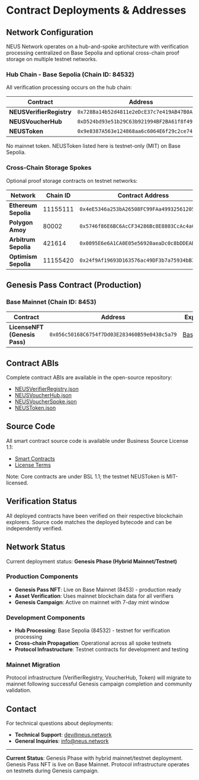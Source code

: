 # Contract Deployments & Addresses

## Network Configuration

NEUS Network operates on a hub-and-spoke architecture with verification processing centralized on Base Sepolia and optional cross-chain proof storage on multiple testnet networks.

### Hub Chain - Base Sepolia (Chain ID: 84532)

All verification processing occurs on the hub chain:

| Contract | Address | Explorer |
|----------|---------|----------|
| **NEUSVerifierRegistry** | `0x728Ba14b52d4811e2eDcE37c7e419AB47B0A17Df` | [BaseScan](https://sepolia.basescan.org/address/0x728Ba14b52d4811e2eDcE37c7e419AB47B0A17Df) |
| **NEUSVoucherHub** | `0xD524bd93e51b29C63b921994BF2BA61f8f49FB6C` | [BaseScan](https://sepolia.basescan.org/address/0xD524bd93e51b29C63b921994BF2BA61f8f49FB6C) |
| **NEUSToken** | `0x9e8387A563e124868aa6c6064E6f29c2ce745935` | [BaseScan](https://sepolia.basescan.org/address/0x9e8387A563e124868aa6c6064E6f29c2ce745935) |

No mainnet token. NEUSToken listed here is testnet-only (MIT) on Base Sepolia.

### Cross-Chain Storage Spokes

Optional proof storage contracts on testnet networks:

| Network | Chain ID | Contract Address | Explorer |
|---------|----------|------------------|----------|
| **Ethereum Sepolia** | 11155111 | `0x4eE5346a253bA26508FC99FAa49932561205359C` | [Etherscan](https://sepolia.etherscan.io/address/0x4eE5346a253bA26508FC99FAa49932561205359C) |
| **Polygon Amoy** | 80002 | `0x5746f86E6BC6AcCF34286Bc8E8803CcAc4a0306d` | [OKLink](https://www.oklink.com/amoy/address/0x5746f86E6BC6AcCF34286Bc8E8803CcAc4a0306d) |
| **Arbitrum Sepolia** | 421614 | `0x0095E6e6A1CA0E05e56920aeaDc0c8bDDEADcdC1` | [Arbiscan](https://sepolia.arbiscan.io/address/0x0095E6e6A1CA0E05e56920aeaDc0c8bDDEADcdC1) |
| **Optimism Sepolia** | 11155420 | `0x24f9Af19693D163576ac49DF3b7a75934bB3B1b4` | [Etherscan](https://sepolia-optimism.etherscan.io/address/0x24f9Af19693D163576ac49DF3b7a75934bB3B1b4) |

## Genesis Pass Contract (Production)

### Base Mainnet (Chain ID: 8453)

| Contract | Address | Explorer |
|----------|---------|----------|
| **LicenseNFT (Genesis Pass)** | `0x056c50168C6754f7Dd03E283460B59e0438c5a79` | [BaseScan](https://basescan.org/address/0x056c50168C6754f7Dd03E283460B59e0438c5a79) |

## Contract ABIs

Complete contract ABIs are available in the open-source repository:

- [NEUSVerifierRegistry.json](../abis/NEUSVerifierRegistry.json)
- [NEUSVoucherHub.json](../abis/NEUSVoucherHub.json)
- [NEUSVoucherSpoke.json](../abis/NEUSVoucherSpoke.json)
- [NEUSToken.json](../abis/NEUSToken.json)

## Source Code

All smart contract source code is available under Business Source License 1.1:

- [Smart Contracts](../contracts/)
- [License Terms](../contracts/LICENSE)

Note: Core contracts are under BSL 1.1; the testnet NEUSToken is MIT-licensed.

## Verification Status

All deployed contracts have been verified on their respective blockchain explorers. Source code matches the deployed bytecode and can be independently verified.

## Network Status

Current deployment status: **Genesis Phase (Hybrid Mainnet/Testnet)**

### Production Components
- **Genesis Pass NFT**: Live on Base Mainnet (8453) - production ready
- **Asset Verification**: Uses mainnet blockchain data for all verifiers
- **Genesis Campaign**: Active on mainnet with 7-day mint window

### Development Components  
- **Hub Processing**: Base Sepolia (84532) - testnet for verification processing
- **Cross-chain Propagation**: Operational across all spoke testnets
- **Protocol Infrastructure**: Testnet contracts for development and testing

### Mainnet Migration
Protocol infrastructure (VerifierRegistry, VoucherHub, Token) will migrate to mainnet following successful Genesis campaign completion and community validation.

## Contact

For technical questions about deployments:
- **Technical Support**: dev@neus.network
- **General Inquiries**: info@neus.network

---

**Current Status**: Genesis Phase with hybrid mainnet/testnet deployment. Genesis Pass NFT is live on Base Mainnet. Protocol infrastructure operates on testnets during Genesis campaign.
